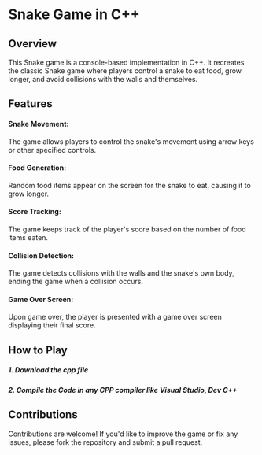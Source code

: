 <h1>Snake Game in C++</h1>
<h2>Overview</h2>
This Snake game is a console-based implementation in C++. It recreates the classic Snake game where players control a snake to eat food, grow longer, and avoid collisions with the walls and themselves.

<h2>Features</h2>
<h4>Snake Movement:</h4> The game allows players to control the snake's movement using arrow keys or other specified controls.
<h4>Food Generation:</h4> Random food items appear on the screen for the snake to eat, causing it to grow longer.
<h4>Score Tracking:</h4> The game keeps track of the player's score based on the number of food items eaten.
<h4>Collision Detection:</h4> The game detects collisions with the walls and the snake's own body, ending the game when a collision occurs.
<h4>Game Over Screen:</h4> Upon game over, the player is presented with a game over screen displaying their final score.

<h2>How to Play</h2>
<h5>1. Download the cpp file</h5>
<h5>2. Compile the Code in any CPP compiler like Visual Studio, Dev C++</h5>

<h2>Contributions</h2>
Contributions are welcome! If you'd like to improve the game or fix any issues, please fork the repository and submit a pull request.
